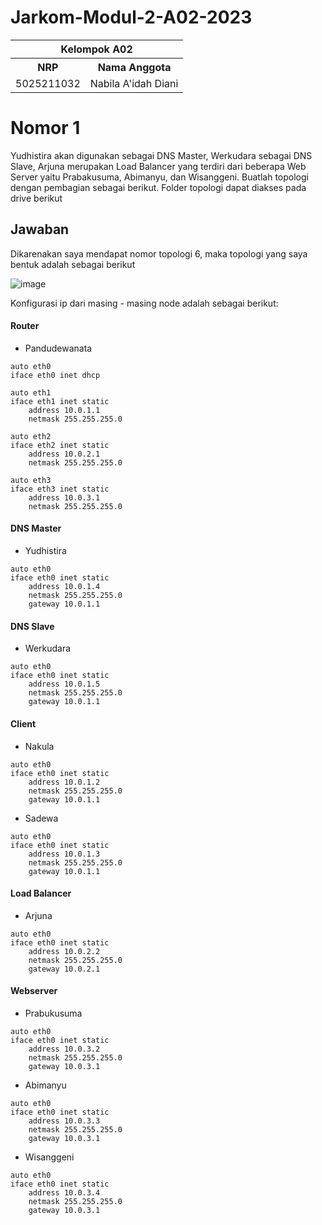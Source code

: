 ﻿# Jarkom-Modul-2-A02-2023

<table>
    <tr>
        <th colspan=2> Kelompok A02 </th>
    </tr>
    <tr>
        <th>NRP</th>
        <th>Nama Anggota</th>
    </tr>
    <tr>
        <td>5025211032</td>
        <td>Nabila A'idah Diani</td>
    </tr>
</table>

# Nomor 1

Yudhistira akan digunakan sebagai DNS Master, Werkudara sebagai DNS Slave, Arjuna merupakan Load Balancer yang terdiri dari beberapa Web Server yaitu Prabakusuma, Abimanyu, dan Wisanggeni. Buatlah topologi dengan pembagian sebagai berikut. Folder topologi dapat diakses pada drive berikut 

## Jawaban

Dikarenakan saya mendapat nomor topologi 6, maka topologi yang saya bentuk adalah sebagai berikut

![image](https://github.com/nabilaaidah/Jarkom-Modul-2-A02-2023/assets/110476969/dbf6fcf5-0017-4e28-a51f-75e35182dff0)

Konfigurasi ip dari masing - masing node adalah sebagai berikut:

#### Router

- Pandudewanata

```
auto eth0
iface eth0 inet dhcp

auto eth1
iface eth1 inet static
	address 10.0.1.1
	netmask 255.255.255.0
	
auto eth2
iface eth2 inet static
	address 10.0.2.1
	netmask 255.255.255.0

auto eth3
iface eth3 inet static
	address 10.0.3.1
	netmask 255.255.255.0
```

#### DNS Master

-  Yudhistira

```
auto eth0
iface eth0 inet static
	address 10.0.1.4
	netmask 255.255.255.0
    gateway 10.0.1.1
```

#### DNS Slave

- Werkudara
  
```
auto eth0
iface eth0 inet static
	address 10.0.1.5
	netmask 255.255.255.0
	gateway 10.0.1.1
```

#### Client

- Nakula

```
auto eth0
iface eth0 inet static
	address 10.0.1.2
	netmask 255.255.255.0
	gateway 10.0.1.1
```

- Sadewa

```
auto eth0
iface eth0 inet static
	address 10.0.1.3
	netmask 255.255.255.0
	gateway 10.0.1.1
```

#### Load Balancer

- Arjuna

```
auto eth0
iface eth0 inet static
	address 10.0.2.2
	netmask 255.255.255.0
	gateway 10.0.2.1
```

#### Webserver

- Prabukusuma

```
auto eth0
iface eth0 inet static
	address 10.0.3.2
	netmask 255.255.255.0
	gateway 10.0.3.1
```

- Abimanyu

```
auto eth0
iface eth0 inet static
	address 10.0.3.3
	netmask 255.255.255.0
	gateway 10.0.3.1
```

- Wisanggeni

```
auto eth0
iface eth0 inet static
	address 10.0.3.4
	netmask 255.255.255.0
	gateway 10.0.3.1
``` 
